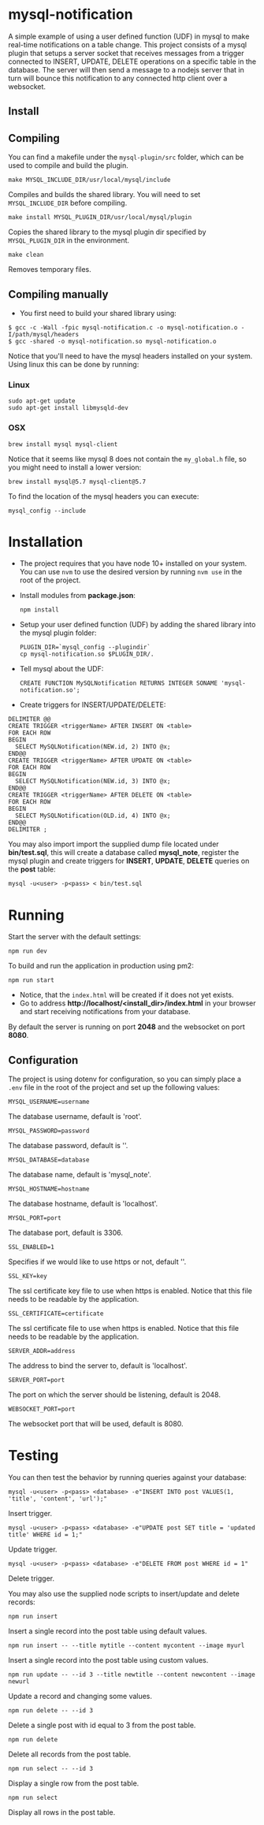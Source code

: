 # mysql-notification

A simple example of using a user defined function (UDF) in mysql to make real-time notifications on a table change. This project consists of a mysql plugin that setups a server socket that receives messages from a trigger connected to INSERT, UPDATE, DELETE operations on a specific table in the database. The server will then send a message to a nodejs server that in turn will bounce this notification to any connected http client over a websocket.

## Install

## Compiling

You can find a makefile under the `mysql-plugin/src`
 folder, which can be used to compile and build the plugin.
 
    make MYSQL_INCLUDE_DIR/usr/local/mysql/include
    
Compiles and builds the shared library. You will need to set `MYSQL_INCLUDE_DIR` before compiling.

    make install MYSQL_PLUGIN_DIR/usr/local/mysql/plugin

Copies the shared library to the mysql plugin dir specified by `MYSQL_PLUGIN_DIR` in the environment.

    make clean

Removes temporary files.
    
## Compiling manually

- You first need to build your shared library using:

```
$ gcc -c -Wall -fpic mysql-notification.c -o mysql-notification.o -I/path/mysql/headers
$ gcc -shared -o mysql-notification.so mysql-notification.o
```

Notice that you'll need to have the mysql headers installed on your system.
Using linux this can be done by running:

### Linux

```
sudo apt-get update
sudo apt-get install libmysqld-dev
```

### OSX

```
brew install mysql mysql-client
```

Notice that it seems like mysql 8 does not contain the `my_global.h` file, so you might need to install a lower version:

```
brew install mysql@5.7 mysql-client@5.7
```

To find the location of the mysql headers you can execute:

    mysql_config --include

# Installation

- The project requires that you have node 10+ installed on your system. You can use `nvm` to use the desired version by running `nvm use` in the root of the project.

- Install modules from **package.json**:

      npm install

- Setup your user defined function (UDF) by adding the shared library into the mysql plugin folder:

      PLUGIN_DIR=`mysql_config --plugindir`
      cp mysql-notification.so $PLUGIN_DIR/.

- Tell mysql about the UDF:

      CREATE FUNCTION MySQLNotification RETURNS INTEGER SONAME 'mysql-notification.so';

- Create triggers for INSERT/UPDATE/DELETE:

```
DELIMITER @@
CREATE TRIGGER <triggerName> AFTER INSERT ON <table>
FOR EACH ROW
BEGIN
  SELECT MySQLNotification(NEW.id, 2) INTO @x;
END@@
CREATE TRIGGER <triggerName> AFTER UPDATE ON <table>
FOR EACH ROW
BEGIN
  SELECT MySQLNotification(NEW.id, 3) INTO @x;
END@@
CREATE TRIGGER <triggerName> AFTER DELETE ON <table>
FOR EACH ROW
BEGIN
  SELECT MySQLNotification(OLD.id, 4) INTO @x;
END@@
DELIMITER ;
```

You may also import import the supplied dump file located under **bin/test.sql**, this
will create a database called **mysql_note**, register the mysql plugin and create triggers for
**INSERT**, **UPDATE**, **DELETE** queries on the **post** table:

    mysql -u<user> -p<pass> < bin/test.sql

# Running

Start the server with the default settings:

    npm run dev

To build and run the application in production using pm2:

    npm run start

- Notice, that the `index.html` will be created if it does not yet exists.
- Go to address **http://localhost/<install_dir>/index.html** in your browser and start receiving notifications from your database.

By default the server is running on port **2048** and the websocket on port **8080**.

## Configuration

The project is using dotenv for configuration, so you can simply place a `.env` file in the root of the project and set up the following values:

    MYSQL_USERNAME=username

The database username, default is 'root'.    
    
    MYSQL_PASSWORD=password

The database password, default is ''.

    MYSQL_DATABASE=database

The database name, default is 'mysql_note'.

    MYSQL_HOSTNAME=hostname

The database hostname, default is 'localhost'.

    MYSQL_PORT=port

The database port, default is 3306.

    SSL_ENABLED=1

Specifies if we would like to use https or not, default ''.

    SSL_KEY=key

The ssl certificate key file to use when https is enabled.
Notice that this file needs to be readable by the application.

    SSL_CERTIFICATE=certificate

The ssl certificate file to use when https is enabled.
Notice that this file needs to be readable by the application.

    SERVER_ADDR=address

The address to bind the server to, default is 'localhost'. 

    SERVER_PORT=port

The port on which the server should be listening, default is 2048.

    WEBSOCKET_PORT=port

The websocket port that will be used, default is 8080.

# Testing

You can then test the behavior by running queries against your database:

    mysql -u<user> -p<pass> <database> -e"INSERT INTO post VALUES(1, 'title', 'content', 'url');"

Insert trigger.

    mysql -u<user> -p<pass> <database> -e"UPDATE post SET title = 'updated title' WHERE id = 1;"

Update trigger.

    mysql -u<user> -p<pass> <database> -e"DELETE FROM post WHERE id = 1"

Delete trigger.

You may also use the supplied node scripts to insert/update and delete records:

    npm run insert

Insert a single record into the post table using default values.

    npm run insert -- --title mytitle --content mycontent --image myurl

Insert a single record into the post table using custom values.

    npm run update -- --id 3 --title newtitle --content newcontent --image newurl

Update a record and changing some values.

    npm run delete -- --id 3

Delete a single post with id equal to 3 from the post table.

    npm run delete

Delete all records from the post table.

    npm run select -- --id 3

Display a single row from the post table.

    npm run select

Display all rows in the post table.
